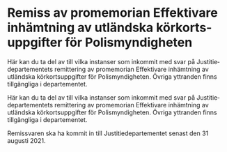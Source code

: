 # Remiss av promemorian Effektivare inhämt­ning av utländska körkorts­uppgifter för Polis­myndigheten

Här kan du ta del av till vilka instanser som inkommit med svar på Justitie­departe­mentets remittering av prome­morian Effekti­vare inhämtning av utländska kör­korts­upp­gifter för Polis­myndigheten. Övriga yttranden finns tillgängliga i departementet.

Här kan du ta del av till vilka instanser som inkommit med svar på Justitie­departe­mentets remittering av prome­morian Effekti­vare inhämtning av utländska kör­korts­upp­gifter för Polis­myndigheten. Övriga yttranden finns tillgängliga i departementet.

Remissvaren ska ha kommit in till Justitie­departe­mentet senast den 31
augusti 2021.
